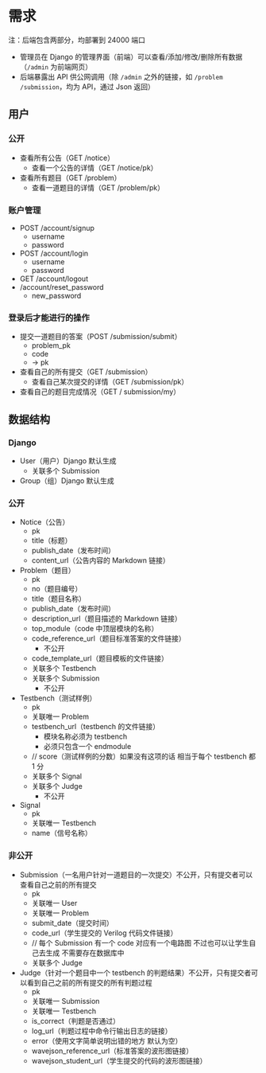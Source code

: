 # 需求

注：后端包含两部分，均部署到 24000 端口

- 管理员在 Django 的管理界面（前端）可以查看/添加/修改/删除所有数据（`/admin` 为前端网页）
- 后端暴露出 API 供公网调用（除 `/admin` 之外的链接，如 `/problem` `/submission`，均为 API，通过 Json 返回）

## 用户

### 公开

- 查看所有公告（GET /notice）
    - 查看一个公告的详情（GET /notice/pk）
- 查看所有题目（GET /problem）
    - 查看一道题目的详情（GET /problem/pk）

### 账户管理

- POST /account/signup
    - username
    - password
- POST /account/login
    - username
    - password
- GET /account/logout
- /account/reset_password
    - new_password

### 登录后才能进行的操作

- 提交一道题目的答案（POST /submission/submit）
    - problem_pk
    - code
    - -> pk
- 查看自己的所有提交（GET /submission）
    - 查看自己某次提交的详情（GET /submission/pk）
- 查看自己的题目完成情况（GET / submission/my）

## 数据结构

### Django

- User（用户）Django 默认生成
    - 关联多个 Submission
- Group（组）Django 默认生成

### 公开

- Notice（公告）
    - pk
    - title（标题）
    - publish_date（发布时间）
    - content_url（公告内容的 Markdown 链接）
- Problem（题目）
    - pk
    - no（题目编号）
    - title（题目名称）
    - publish_date（发布时间）
    - description_url（题目描述的 Markdown 链接）
    - top_module（code 中顶层模块的名称）
    - code_reference_url（题目标准答案的文件链接）
        - 不公开
    - code_template_url（题目模板的文件链接）
    - 关联多个 Testbench
    - 关联多个 Submission
        - 不公开
- Testbench（测试样例）
    - pk
    - 关联唯一 Problem
    - testbench_url（testbench 的文件链接）
        - 模块名称必须为 testbench
        - 必须只包含一个 endmodule
    - // score（测试样例的分数）如果没有这项的话  相当于每个 testbench 都 1 分
    - 关联多个 Signal
    - 关联多个 Judge
        - 不公开
- Signal
    - pk
    - 关联唯一 Testbench
    - name（信号名称）

### 非公开

- Submission（一名用户针对一道题目的一次提交）不公开，只有提交者可以查看自己之前的所有提交
    - pk
    - 关联唯一 User
    - 关联唯一 Problem
    - submit_date（提交时间）
    - code_url（学生提交的 Verilog 代码文件链接）
    - // 每个 Submission 有一个 code  对应有一个电路图  不过也可以让学生自己去生成  不需要存在数据库中
    - 关联多个 Judge
- Judge（针对一个题目中一个 testbench 的判题结果）不公开，只有提交者可以看到自己之前的所有提交的所有判题过程
    - pk
    - 关联唯一 Submission
    - 关联唯一 Testbench
    - is_correct（判题是否通过）
    - log_url（判题过程中命令行输出日志的链接）
    - error（使用文字简单说明出错的地方  默认为空）
    - wavejson_reference_url（标准答案的波形图链接）
    - wavejson_student_url（学生提交的代码的波形图链接）
